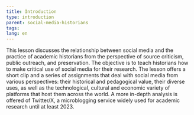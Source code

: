 ```yaml
---
title: Introduction
type: introduction
parent: social-media-historians
tags:
lang: en
---
```

This lesson discusses the relationship between social media and the practice of academic historians from the perspective of source criticism, public outreach, and preservation. The objective is to teach historians how to make critical use of social media for their research. The lesson offers a short clip and a series of assignments that deal with social media from various perspectives: their historical and pedagogical value, their diverse uses, as well as the technological, cultural and economic variety of platforms that host them across the world. A more in-depth analysis is offered of Twitter/X, a microblogging service widely used for academic research until at least 2023.


